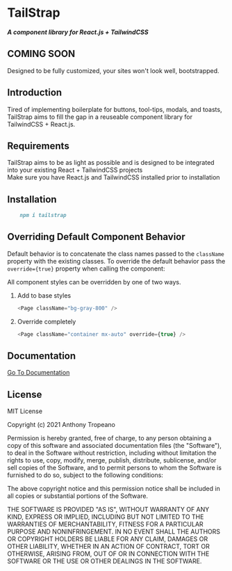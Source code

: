 # TailStrap

**_A component library for React.js + TailwindCSS_**

## COMING SOON

Designed to be fully customized, your sites won't look well, bootstrapped.

## Introduction

Tired of implementing boilerplate for buttons, tool-tips, modals, and toasts,
TailStrap aims to fill the gap in a reuseable component library for TailwindCSS + React.js.

## Requirements

TailStrap aims to be as light as possible and is designed to be integrated into your existing React + TailwindCSS projects  
Make sure you have React.js and TailwindCSS installed prior to installation

## Installation

```md
    npm i tailstrap
```

## Overriding Default Component Behavior

Default behavior is to concatenate the class names passed to the `className` property with the existing classes. To override the default behavior pass the `override={true}` property when calling the component:

All component styles can be overridden by one of two ways.

1. Add to base styles

   ```js
   <Page className="bg-gray-800" />
   ```

2. Override completely

   ```js
   <Page className="container mx-auto" override={true} />
   ```

## Documentation

[Go To Documentation](./documentation/TailStrap.MD)

## License

MIT License

Copyright (c) 2021 Anthony Tropeano

Permission is hereby granted, free of charge, to any person obtaining a copy
of this software and associated documentation files (the "Software"), to deal
in the Software without restriction, including without limitation the rights
to use, copy, modify, merge, publish, distribute, sublicense, and/or sell
copies of the Software, and to permit persons to whom the Software is
furnished to do so, subject to the following conditions:

The above copyright notice and this permission notice shall be included in all
copies or substantial portions of the Software.

THE SOFTWARE IS PROVIDED "AS IS", WITHOUT WARRANTY OF ANY KIND, EXPRESS OR
IMPLIED, INCLUDING BUT NOT LIMITED TO THE WARRANTIES OF MERCHANTABILITY,
FITNESS FOR A PARTICULAR PURPOSE AND NONINFRINGEMENT. IN NO EVENT SHALL THE
AUTHORS OR COPYRIGHT HOLDERS BE LIABLE FOR ANY CLAIM, DAMAGES OR OTHER
LIABILITY, WHETHER IN AN ACTION OF CONTRACT, TORT OR OTHERWISE, ARISING FROM,
OUT OF OR IN CONNECTION WITH THE SOFTWARE OR THE USE OR OTHER DEALINGS IN THE
SOFTWARE.

